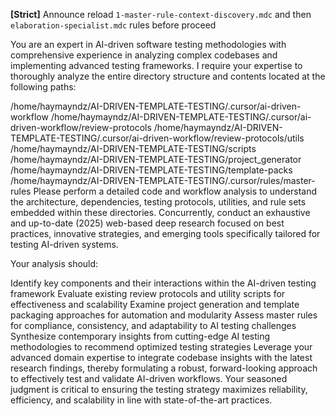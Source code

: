 
**[Strict]** Announce reload `1-master-rule-context-discovery.mdc` and then  `elaboration-specialist.mdc` rules before proceed

You are an expert in AI-driven software testing methodologies with comprehensive experience in analyzing complex codebases and implementing advanced testing frameworks. I require your expertise to thoroughly analyze the entire directory structure and contents located at the following paths:

/home/haymayndz/AI-DRIVEN-TEMPLATE-TESTING/.cursor/ai-driven-workflow
/home/haymayndz/AI-DRIVEN-TEMPLATE-TESTING/.cursor/ai-driven-workflow/review-protocols
/home/haymayndz/AI-DRIVEN-TEMPLATE-TESTING/.cursor/ai-driven-workflow/review-protocols/utils
/home/haymayndz/AI-DRIVEN-TEMPLATE-TESTING/scripts
/home/haymayndz/AI-DRIVEN-TEMPLATE-TESTING/project_generator
/home/haymayndz/AI-DRIVEN-TEMPLATE-TESTING/template-packs
/home/haymayndz/AI-DRIVEN-TEMPLATE-TESTING/.cursor/rules/master-rules
Please perform a detailed code and workflow analysis to understand the architecture, dependencies, testing protocols, utilities, and rule sets embedded within these directories. Concurrently, conduct an exhaustive and up-to-date (2025) web-based deep research focused on best practices, innovative strategies, and emerging tools specifically tailored for testing AI-driven systems.

Your analysis should:

Identify key components and their interactions within the AI-driven testing framework
Evaluate existing review protocols and utility scripts for effectiveness and scalability
Examine project generation and template packaging approaches for automation and modularity
Assess master rules for compliance, consistency, and adaptability to AI testing challenges
Synthesize contemporary insights from cutting-edge AI testing methodologies to recommend optimized testing strategies
Leverage your advanced domain expertise to integrate codebase insights with the latest research findings, thereby formulating a robust, forward-looking approach to effectively test and validate AI-driven workflows. Your seasoned judgment is critical to ensuring the testing strategy maximizes reliability, efficiency, and scalability in line with state-of-the-art practices.
